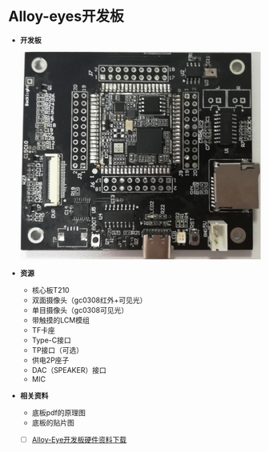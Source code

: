 # Alloy-eyes开发板

* **开发板**

  ![](../.gitbook/assets/alloy-eye.png)

* **资源**
  * 核心板T210
  * 双面摄像头（gc0308红外+可见光）
  * 单目摄像头（gc0308可见光）
  * 带触摸的LCM模组
  * TF卡座
  * Type-C接口
  * TP接口（可选）
  * 供电2P座子
  * DAC（SPEAKER）接口
  * MIC
* **相关资料**
  * 底板pdf的原理图
  * 底板的贴片图
  * [ ] [Alloy-Eye开发板硬件资料下载](http://res.ai-alloy.com/AlloyEyes/HDK.rar)

